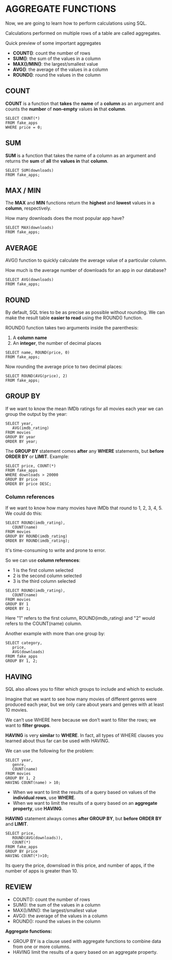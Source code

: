 # AGGREGATE FUNCTIONS
Now, we are going to learn how to perform calculations using SQL.

Calculations performed on multiple rows of a table are called aggregates.

Quick preview of some important aggregates

- **COUNT()**: count the number of rows
- **SUM()**: the sum of the values in a column
- **MAX()/MIN()**: the largest/smallest value
- **AVG()**: the average of the values in a column
- **ROUND()**: round the values in the column

## COUNT
**COUNT** is a function that **takes** the **name** of a **column** as an argument and counts the **number** of **non-empty** values **in** that **column**.
```
SELECT COUNT(*)
FROM fake_apps
WHERE price = 0;
```
## SUM
**SUM** is a function that takes the name of a column as an argument and returns the **sum** of **all** the **values in** that **column**.
```
SELECT SUM(downloads)
FROM fake_apps;
```

## MAX / MIN
The **MAX** and **MIN** functions return the **highest** and **lowest** values in a **column**, respectively.

How many downloads does the most popular app have?
```
SELECT MAX(downloads)
FROM fake_apps;
```
## AVERAGE
AVG() function to quickly calculate the average value of a particular column.  

How much is the average number of downloads for an app in our database?
```
SELECT AVG(downloads)
FROM fake_apps;
```
## ROUND
By default, SQL tries to be as precise as possible without rounding. We can make the result table **easier to read** using the ROUND() function.

ROUND() function takes two arguments inside the parenthesis:

1. A **column name**
2. An **integer**, the number of decimal places
```
SELECT name, ROUND(price, 0)
FROM fake_apps;
```
Now rounding the average price to two decimal places:
```
SELECT ROUND(AVG(price), 2)
FROM fake_apps;
```
## GROUP BY
If we want to know the mean IMDb ratings for all movies each year we can group the output by the year:
```
SELECT year,
   AVG(imdb_rating)
FROM movies
GROUP BY year
ORDER BY year;
```
The **GROUP BY** statement comes **after** any **WHERE** statements, but **before** **ORDER BY** or **LIMIT**. Example:
```
SELECT price, COUNT(*)
FROM fake_apps
WHERE downloads > 20000
GROUP BY price
ORDER BY price DESC;
```
### **Column references**
If we want to know how many movies have IMDb that round to 1, 2, 3, 4, 5. We could do this:
```
SELECT ROUND(imdb_rating),
   COUNT(name)
FROM movies
GROUP BY ROUND(imdb_rating)
ORDER BY ROUND(imdb_rating);
```
It's time-consuming to write and prone to error. 

So we can use **column references**:
- 1 is the first column selected
- 2 is the second column selected
- 3 is the third column selected
```
SELECT ROUND(imdb_rating),
   COUNT(name)
FROM movies
GROUP BY 1
ORDER BY 1;
```
Here "1" refers to the first column, ROUND(imdb_rating) and "2" would refers to the COUNT(name) column.

Another example with more than one group by:
```
SELECT category, 
   price,
   AVG(downloads)
FROM fake_apps
GROUP BY 1, 2;
```
## HAVING 
SQL also allows you to filter which groups to include and which to exclude.

Imagine that we want to see how many movies of different genres were produced each year, but we only care about years and genres with at least 10 movies.

We can’t use WHERE here because we don’t want to filter the rows; we want to **filter groups**.

**HAVING** is very **similar** to **WHERE**. In fact, all types of WHERE clauses you learned about thus far can be used with HAVING.

We can use the following for the problem:
```
SELECT year,
   genre,
   COUNT(name)
FROM movies
GROUP BY 1, 2
HAVING COUNT(name) > 10;
```
- When we want to limit the results of a query based on values of the **individual rows**, use **WHERE**.
- When we want to limit the results of a query based on an **aggregate property**, use **HAVING**.

**HAVING** statement always comes **after GROUP BY**, but **before ORDER BY** and **LIMIT**.

```
SELECT price, 
   ROUND(AVG(downloads)),
   COUNT(*)
FROM fake_apps
GROUP BY price
HAVING COUNT(*)>10;
```
Its query the price, downsload in this price, and number of apps, if the number of apps is greater than 10.

## REVIEW
- COUNT(): count the number of rows
- SUM(): the sum of the values in a column
- MAX()/MIN(): the largest/smallest value
- AVG(): the average of the values in a column
- ROUND(): round the values in the column

**Aggregate functions:**

- GROUP BY is a clause used with aggregate functions to combine data from one or more columns.
- HAVING limit the results of a query based on an aggregate property.